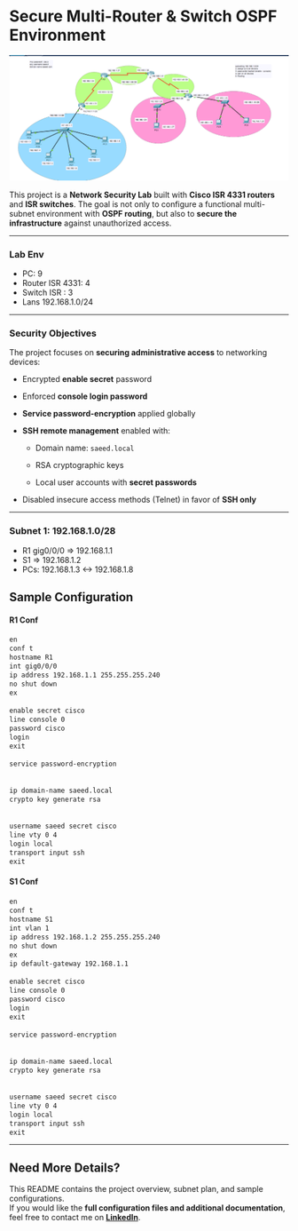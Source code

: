 # Secure Multi-Router & Switch OSPF Environment

<p align ="center">
    <img src= "/network_security/photo/network_diagram.png" alt = "access management"
</p>


This project is a **Network Security Lab** built with **Cisco ISR 4331 routers** and **ISR switches**.
The goal is not only to configure a functional multi-subnet environment with **OSPF routing**, but also to **secure the infrastructure** against unauthorized access.

---
### Lab Env
- PC: 9
- Router ISR 4331: 4
- Switch ISR : 3
- Lans 192.168.1.0/24

---
### Security Objectives

The project focuses on **securing administrative access** to networking devices:

- Encrypted **enable secret** password
    
- Enforced **console login password**
    
- **Service password-encryption** applied globally
    
- **SSH remote management** enabled with:
    
    - Domain name: `saeed.local`
        
    - RSA cryptographic keys
        
    - Local user accounts with **secret passwords**
        
- Disabled insecure access methods (Telnet) in favor of **SSH only**
---
### Subnet 1: 192.168.1.0/28
- R1 gig0/0/0 => 192.168.1.1
- S1 => 192.168.1.2
- PCs: 192.168.1.3 <-> 192.168.1.8

## Sample Configuration

#### R1 Conf
```
en
conf t
hostname R1
int gig0/0/0 
ip address 192.168.1.1 255.255.255.240
no shut down
ex

enable secret cisco
line console 0
password cisco
login
exit

service password-encryption


ip domain-name saeed.local
crypto key generate rsa


username saeed secret cisco
line vty 0 4
login local
transport input ssh
exit
```


#### S1 Conf
```
en
conf t
hostname S1
int vlan 1
ip address 192.168.1.2 255.255.255.240
no shut down
ex
ip default-gateway 192.168.1.1

enable secret cisco
line console 0
password cisco
login
exit

service password-encryption


ip domain-name saeed.local
crypto key generate rsa


username saeed secret cisco
line vty 0 4
login local
transport input ssh
exit
```

---

## Need More Details?
This README contains the project overview, subnet plan, and sample configurations.  
If you would like the **full configuration files and additional documentation**, feel free to contact me on **[LinkedIn](https://www.linkedin.com/in/saeed-elfiky-61188b24b/)**.  
